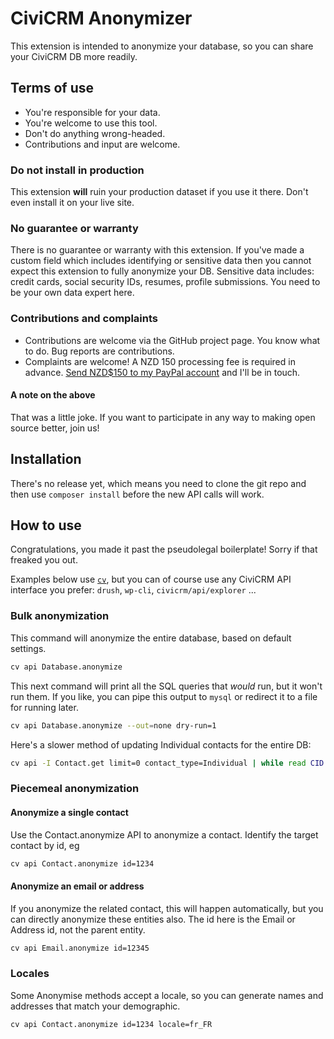 # CiviCRM Anonymizer

This extension is intended to anonymize your database, so you can share your CiviCRM DB more readily.

## Terms of use

* You're responsible for your data.
* You're welcome to use this tool.
* Don't do anything wrong-headed.
* Contributions and input are welcome.

### Do not install in production

This extension **will** ruin your production dataset if you use it there. Don't even install it on your live site.

### No guarantee or warranty

There is no guarantee or warranty with this extension. If you've made a custom field which includes identifying or sensitive data then you cannot expect this extension to fully anonymize your DB. Sensitive data includes: credit cards, social security IDs, resumes, profile submissions. You need to be your own data expert here.

### Contributions and complaints

* Contributions are welcome via the GitHub project page. You know what to do. Bug reports are contributions.
* Complaints are welcome! A NZD 150 processing fee is required in advance. [Send NZD$150 to my PayPal account](https://www.paypal.com/cgi-bin/webscr?cmd=_s-xclick&hosted_button_id=WB3P25G5WV692) and I'll be in touch.

#### A note on the above

That was a little joke. If you want to participate in any way to making open source better, join us!

## Installation

There's no release yet, which means you need to clone the git repo and then use `composer install` before the new API calls will work.

## How to use

Congratulations, you made it past the pseudolegal boilerplate! Sorry if that freaked you out.

Examples below use [`cv`](https://github.com/civicrm/cv), but you can of course use any CiviCRM API interface you prefer: `drush`, `wp-cli`, `civicrm/api/explorer` ...

### Bulk anonymization

This command will anonymize the entire database, based on default settings.

```bash
cv api Database.anonymize
```
This next command will print all the SQL queries that *would* run, but it won't run them. If you like, you can pipe this output to `mysql` or redirect it to a file for running later.

```bash
cv api Database.anonymize --out=none dry-run=1
```
Here's a slower method of updating Individual contacts for the entire DB:

```bash
cv api -I Contact.get limit=0 contact_type=Individual | while read CID ; do cv api Contact.anonymize locale=en_NZ id=$CID ; done
```

### Piecemeal anonymization

#### Anonymize a single contact

Use the Contact.anonymize API to anonymize a contact. Identify the target contact by id, eg

```bash
cv api Contact.anonymize id=1234
```
#### Anonymize an email or address

If you anonymize the related contact, this will happen automatically, but you can directly anonymize these entities also. The id here is the Email or Address id, not the parent entity.

```bash
cv api Email.anonymize id=12345
```
### Locales

Some Anonymise methods accept a locale, so you can generate names and addresses that match your demographic.

```bash
cv api Contact.anonymize id=1234 locale=fr_FR
```
